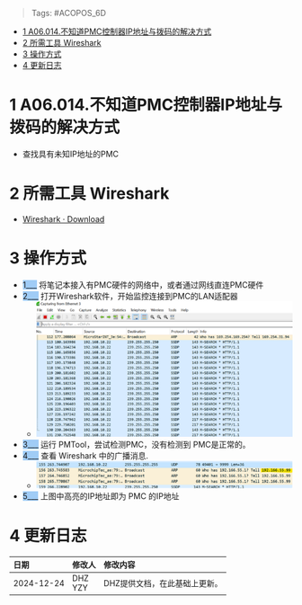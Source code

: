 > Tags: #ACOPOS_6D

- [1 A06.014.不知道PMC控制器IP地址与拨码的解决方式](#_1-a06014%E4%B8%8D%E7%9F%A5%E9%81%93pmc%E6%8E%A7%E5%88%B6%E5%99%A8ip%E5%9C%B0%E5%9D%80%E4%B8%8E%E6%8B%A8%E7%A0%81%E7%9A%84%E8%A7%A3%E5%86%B3%E6%96%B9%E5%BC%8F)
- [2 所需工具 Wireshark](#_2-%E6%89%80%E9%9C%80%E5%B7%A5%E5%85%B7-wireshark)
- [3 操作方式](#_3-%E6%93%8D%E4%BD%9C%E6%96%B9%E5%BC%8F)
- [4 更新日志](#_4-%E6%9B%B4%E6%96%B0%E6%97%A5%E5%BF%97)

# 1 A06.014.不知道PMC控制器IP地址与拨码的解决方式

- 查找具有未知IP地址的PMC

# 2 所需工具 Wireshark

- [Wireshark · Download](https://www.wireshark.org/download.html)

# 3 操作方式

- <span style="background:#A0CCF6">1___</span> 将笔记本接入有PMC硬件的网络中，或者通过网线直连PMC硬件
- <span style="background:#A0CCF6">2___</span> 打开Wireshark软件，开始监控连接到PMC的LAN适配器
    - ![](FILES/014不知道PMC控制器IP地址与拨码的解决方式/image-20241224162212711.png)
- <span style="background:#A0CCF6">3___</span> 运行 PMTool，尝试检测PMC，没有检测到 PMC是正常的。
- <span style="background:#A0CCF6">4___</span> 查看 Wireshark 中的广播消息.
    - ![](FILES/014不知道PMC控制器IP地址与拨码的解决方式/image-20241224162350514.png)
- <span style="background:#A0CCF6">5___</span> 上图中高亮的IP地址即为 PMC 的IP地址

# 4 更新日志

| 日期         | 修改人        | 修改内容             |
| :--------- | :--------- | :--------------- |
| 2024-12-24 | DHZ<br>YZY | DHZ提供文档，在此基础上更新。 |

